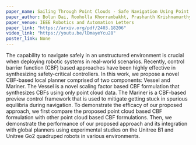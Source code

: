 ```yaml
---
paper_name: Sailing Through Point Clouds - Safe Navigation Using Point Cloud Based Control Barrier Functions
paper_author: Bolun Dai, Rooholla Khorrambakht, Prashanth Krishnamurthy, Farshad Khorrami
paper_venue: IEEE Robotics and Automation Letters
paper_link: "https://arxiv.org/pdf/2403.18206"
video_link: "https://youtu.be/lDmayeYcu28"
poster_link: None
---
```

The capability to navigate safely in an unstructured environment is crucial when deploying robotic systems in real-world scenarios. Recently, control barrier function (CBF) based approaches have been highly effective in synthesizing safety-critical controllers. In this work, we propose a novel CBF-based local planner comprised of two components: Vessel and Mariner. The Vessel is a novel scaling factor based CBF formulation that synthesizes CBFs using only point cloud data. The Mariner is a CBF-based preview control framework that is used to mitigate getting stuck in spurious equilibria during navigation. To demonstrate the efficacy of our proposed approach, we first compare the proposed point cloud based CBF formulation with other point cloud based CBF formulations. Then, we demonstrate the performance of our proposed approach and its integration with global planners using experimental studies on the Unitree B1 and Unitree Go2 quadruped robots in various environments.
